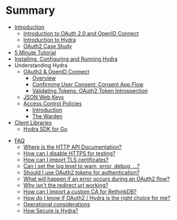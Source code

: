 # Summary

* [Introduction](README.md)
  * [Introduction to OAuth 2.0 and OpenID Connect](README.md#introduction-to-oauth-20-and-openid-connect)
  * [Introduction to Hydra](README.md#introduction-to-hydra)
  * [OAuth2 Case Study](README.md#oauth-20-case-study)
* [5 Minute Tutorial](tutorial.md)
* [Installing, Configuring and Running Hydra](install.md)
* Understanding Hydra
  * [OAuth2 & OpenID Connect](oauth2.md)
    * [Overview](oauth2.md#overview)
    * [Confirming User Consent: Consent App Flow](oauth2.md#consent-app-flow)
    * [Validating Tokens: OAuth2 Token Introspection](oauth2.md#oauth2-token-introspection)
  * [JSON Web Keys](jwk.md)
  * [Access Control Policies](access-control.md)
    * [Introduction](access-control.md)
    * [The Warden](access-control.md)
* [Client Libraries](sdk.md)
  * [Hydra SDK for Go](sdk/go.md)
<!-- * Developing and contributing to Hydra (TBD) -->
<!--   * Architecture and Design (TBD) -->
<!--   * Running Tests (TBD) -->
* [FAQ](faq.md)
  * [Where is the HTTP API Documentation?](faq/http-api.md)
  * [How can I disable HTTPS for testing?](faq/disable-https.md)
  * [How can I import TLS certificates?](faq/https-tls-import.md)
  * [Can I set the log level to warn, error, debug, ...?](faq/log-level.md)
  * [Should I use OAuth2 tokens for authentication?](faq/oauth2-auth.md)
  * [What will happen if an error occurs during an OAuth2 flow?](faq/oauth2-error.md)
  * [Why isn't the redirect url working?](faq/redirect-uri.md)
  * [How can I import a custom CA for RethinkDB?](faq/rethink-ca.md)
  * [How do I know if OAuth2 / Hydra is the right choice for me?](faq/when-use.md)
  * [Operational considerations](faq/operations.md)
  * [How Secure is Hydra?](faq/security.md)
